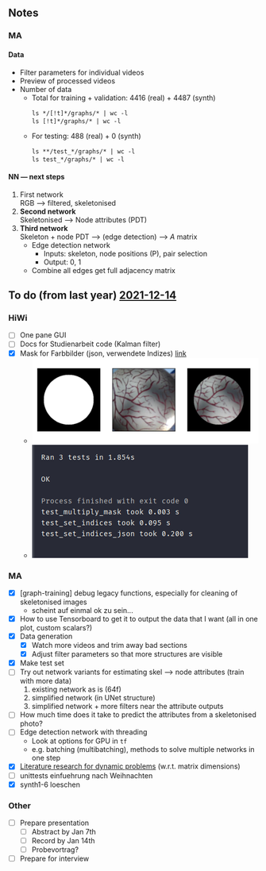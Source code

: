 ## Notes
### MA
#### Data
* Filter parameters for individual videos
* Preview of processed videos
* Number of data
	* Total for training + validation: 4416 (real) + 4487 (synth)
		```
		ls */[!t]*/graphs/* | wc -l
		ls [!t]*/graphs/* | wc -l
		```
	* For testing: 488 (real) + 0 (synth)
		```
		ls **/test_*/graphs/* | wc -l
		ls test_*/graphs/* | wc -l
		```

#### NN — next steps
1. First network  
	RGB --> filtered, skeletonised
1. **Second network**  
	Skeletonised --> Node attributes (PDT)
1. **Third network**  
	Skeleton + node PDT --> (edge detection) --> $A$ matrix
	* Edge detection network
		* Inputs: skeleton, node positions (P), pair selection
		* Output: 0, 1
	* Combine all edges get full adjacency matrix

## To do (from last year) [2021-12-14](unlisted/minutes/2021-12/2021-12-14.md)
### HiWi
* [ ] One pane GUI
* [ ] Docs for Studienarbeit code (Kalman filter)  
* [x] Mask for Farbbilder (json, verwendete Indizes) [link](https://github.com/salehahr/graph-training/commit/c06153e1f89bb6b4c6f7d02f2c128faea3d721ba#diff-e17c319cef82fb313ea8a2c8a3931b3a47f2dcdde2cc83af64a9971f2b581366R131-R158)
	* ![](unlisted/_img/rgb-mask-sample.png)
	* ![](unlisted/_img/rgb-mask-tests.png)


### MA
* [x] [graph-training] debug legacy functions, especially for cleaning of skeletonised images
	* scheint auf einmal ok zu sein...
* [x] How to use Tensorboard to get it to output the data that I want (all in one plot, custom scalars?)
* [x] Data generation
	* [x] Watch more videos and trim away bad sections
	* [x] Adjust filter parameters so that more structures are visible
* [x] Make test set
* [ ] Try out network variants for estimating skel --> node attributes (train with more data)
	1. existing network as is (64f)
	2. simplified network (in UNet structure)
	3. simplified network + more filters near the attribute outputs
* [ ] How much time does it take to predict the attributes from a skeletonised photo?
* [ ] Edge detection network with threading  
	* Look at options for GPU in `tf`
	* e.g. batching (multibatching), methods to solve multiple networks in one step
* [x] [Literature research for dynamic problems](lit-gnn.md) (w.r.t. matrix dimensions)
* [ ] unittests einfuehrung nach Weihnachten
* [x] synth1-6 loeschen

### Other
* [ ] Prepare presentation
	* [ ] Abstract by Jan 7th
	* [ ] Record by Jan 14th
	* [ ] Probevortrag?
* [ ] Prepare for interview